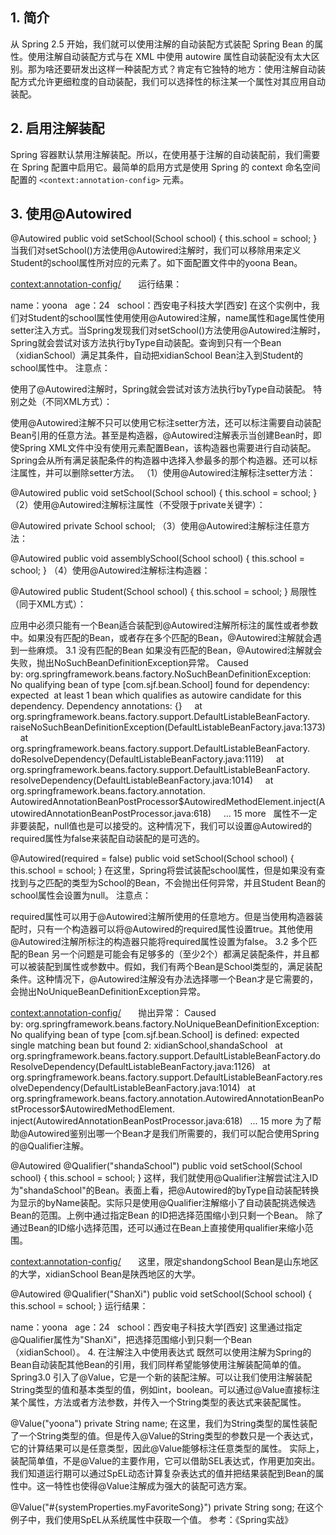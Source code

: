 ## 1. 简介

从 Spring 2.5 开始，我们就可以使用注解的自动装配方式装配 Spring Bean 的属性。使用注解自动装配方式与在 XML 中使用 autowire 属性自动装配没有太大区别。那为啥还要研发出这样一种装配方式？肯定有它独特的地方：使用注解自动装配方式允许更细粒度的自动装配，我们可以选择性的标注某一个属性对其应用自动装配。

## 2. 启用注解装配

Spring 容器默认禁用注解装配。所以，在使用基于注解的自动装配前，我们需要在 Spring 配置中启用它。最简单的启用方式是使用 Spring 的 context 命名空间配置的 `<context:annotation-config>` 元素。



## 3. 使用@Autowired

@Autowired
public void setSchool(School school) {
this.school = school;
}
当我们对setSchool()方法使用@Autowired注解时，我们可以移除用来定义Student的school属性所对应的<property>元素了。如下面配置文件中的yoona Bean。

<?xml version="1.0" encoding="UTF-8"?>
<beans xmlns="http://www.springframework.org/schema/beans"
xmlns:xsi="http://www.w3.org/2001/XMLSchema-instance"
xmlns:context="http://www.springframework.org/schema/context"
xsi:schemaLocation="http://www.springframework.org/schema/beans http://www.springframework.org/schema/beans/spring-beans.xsd
http://www.springframework.org/schema/context http://www.springframework.org/schema/context/spring-context.xsd">
<context:annotation-config/>
 
<bean id = "yoona" class = "com.sjf.bean.Student">
<property name="name" value="yoona"/>
<property name="age" value="24"/>
</bean>
 
<bean id = "xidianSchool" class = "com.sjf.bean.School">
<property name="name" value="西安电子科技大学"/>
<property name="location" value="西安"/>
</bean>
 
</beans>
运行结果：

name：yoona   age：24   school：西安电子科技大学[西安]
在这个实例中，我们对Student的school属性使用使用@Autowired注解，name属性和age属性使用setter注入方式。当Spring发现我们对setSchool()方法使用@Autowired注解时，Spring就会尝试对该方法执行byType自动装配。查询到只有一个Bean（xidianSchool）满足其条件，自动把xidianSchool Bean注入到Student的school属性中。
注意点：

使用了@Autowired注解时，Spring就会尝试对该方法执行byType自动装配。
特别之处（不同XML方式）：

使用@Autowired注解不只可以使用它标注setter方法，还可以标注需要自动装配Bean引用的任意方法。甚至是构造器，@Autowired注解表示当创建Bean时，即使Spring XML文件中没有使用<constructor-arg>元素配置Bean，该构造器也需要进行自动装配。Spring会从所有满足装配条件的构造器中选择入参最多的那个构造器。还可以标注属性，并可以删除setter方法。
（1）使用@Autowired注解标注setter方法：

@Autowired
public void setSchool(School school) {
this.school = school;
}
（2）使用@Autowired注解标注属性（不受限于private关键字）：

@Autowired
private School school;
（3）使用@Autowired注解标注任意方法：

@Autowired
public void assemblySchool(School school) {
this.school = school;
}
（4）使用@Autowired注解标注构造器：

@Autowired
public Student(School school) {
this.school = school;
}
局限性（同于XML方式）：

应用中必须只能有一个Bean适合装配到@Autowired注解所标注的属性或者参数中。如果没有匹配的Bean，或者存在多个匹配的Bean，@Autowired注解就会遇到一些麻烦。
3.1 没有匹配的Bean
如果没有匹配的Bean，@Autowired注解就会失败，抛出NoSuchBeanDefinitionException异常。
Caused by: org.springframework.beans.factory.NoSuchBeanDefinitionException: 
No qualifying bean of type [com.sjf.bean.School] found for dependency: expected 
at least 1 bean which qualifies as autowire candidate for this dependency. Dependency annotations: {}
    at org.springframework.beans.factory.support.DefaultListableBeanFactory.
raiseNoSuchBeanDefinitionException(DefaultListableBeanFactory.java:1373)
    at org.springframework.beans.factory.support.DefaultListableBeanFactory.
doResolveDependency(DefaultListableBeanFactory.java:1119)
    at org.springframework.beans.factory.support.DefaultListableBeanFactory.
resolveDependency(DefaultListableBeanFactory.java:1014)
    at org.springframework.beans.factory.annotation.
AutowiredAnnotationBeanPostProcessor$AutowiredMethodElement.inject(AutowiredAnnotationBeanPostProcessor.java:618)
    ... 15 more  
属性不一定非要装配，null值也是可以接受的。这种情况下，我们可以设置@Autowired的required属性为false来装配自动装配的是可选的。

@Autowired(required = false)
public void setSchool(School school) {
this.school = school;
}
在这里，Spring将尝试装配school属性，但是如果没有查找到与之匹配的类型为School的Bean，不会抛出任何异常，并且Student Bean的school属性会设置为null。
注意点：

required属性可以用于@Autowired注解所使用的任意地方。但是当使用构造器装配时，只有一个构造器可以将@Autowired的required属性设置true。其他使用@Autowired注解所标注的构造器只能将required属性设置为false。
3.2 多个匹配的Bean
另一个问题是可能会有足够多的（至少2个）都满足装配条件，并且都可以被装配到属性或参数中。假如，我们有两个Bean是School类型的，满足装配条件。这种情况下，@Autowired注解没有办法选择哪一个Bean才是它需要的，会抛出NoUniqueBeanDefinitionException异常。

<?xml version="1.0" encoding="UTF-8"?>
<beans xmlns="http://www.springframework.org/schema/beans"
xmlns:xsi="http://www.w3.org/2001/XMLSchema-instance"
xmlns:context="http://www.springframework.org/schema/context"
xsi:schemaLocation="http://www.springframework.org/schema/beans http://www.springframework.org/schema/beans/spring-beans.xsd
http://www.springframework.org/schema/context http://www.springframework.org/schema/context/spring-context.xsd">
<context:annotation-config/>
 
<bean id = "yoona" class = "com.sjf.bean.Student">
<property name="name" value="yoona"/>
<property name="age" value="24"/>
</bean>
 
<bean id = "xidianSchool" class = "com.sjf.bean.School">
<property name="name" value="西安电子科技大学"/>
<property name="location" value="西安"/>
</bean>
 
<bean id = "shandaSchool" class = "com.sjf.bean.School">
<property name="name" value="山东大学"/>
<property name="location" value="山东"/>
</bean>
</beans>
抛出异常：
Caused by: org.springframework.beans.factory.NoUniqueBeanDefinitionException: 
No qualifying bean of type [com.sjf.bean.School] is defined: expected single matching bean but found 2: xidianSchool,shandaSchool
  at org.springframework.beans.factory.support.DefaultListableBeanFactory.doResolveDependency(DefaultListableBeanFactory.java:1126)
  at org.springframework.beans.factory.support.DefaultListableBeanFactory.resolveDependency(DefaultListableBeanFactory.java:1014)
  at org.springframework.beans.factory.annotation.AutowiredAnnotationBeanPostProcessor$AutowiredMethodElement.
inject(AutowiredAnnotationBeanPostProcessor.java:618)
  ... 15 more
为了帮助@Autowired鉴别出哪一个Bean才是我们所需要的，我们可以配合使用Spring的@Qualifier注解。

@Autowired
@Qualifier("shandaSchool")
public void setSchool(School school) {
this.school = school;
}
这样，我们就使用@Qualifier注解尝试注入ID为"shandaSchool"的Bean。表面上看，把@Autowired的byType自动装配转换为显示的byName装配。实际只是使用@Qualifier注解缩小了自动装配挑选候选Bean的范围。上例中通过指定Bean 的ID把选择范围缩小到只剩一个Bean。
除了通过Bean的ID缩小选择范围，还可以通过在Bean上直接使用qualifier来缩小范围。

<?xml version="1.0" encoding="UTF-8"?>
<beans xmlns="http://www.springframework.org/schema/beans"
xmlns:xsi="http://www.w3.org/2001/XMLSchema-instance"
xmlns:context="http://www.springframework.org/schema/context"
xsi:schemaLocation="http://www.springframework.org/schema/beans http://www.springframework.org/schema/beans/spring-beans.xsd
http://www.springframework.org/schema/context http://www.springframework.org/schema/context/spring-context.xsd">
<context:annotation-config/>
 
<bean id = "yoona" class = "com.sjf.bean.Student">
<property name="name" value="yoona"/>
<property name="age" value="24"/>
</bean>
 
<bean id = "xidianSchool" class = "com.sjf.bean.School">
<property name="name" value="西安电子科技大学"/>
<property name="location" value="西安"/>
<qualifier value="ShanXi"/>
</bean>
 
<bean id = "shandaSchool" class = "com.sjf.bean.School">
<property name="name" value="山东大学"/>
<property name="location" value="山东"/>
<qualifier value="ShanDong"/>
</bean>
</beans>
这里，限定shandongSchool Bean是山东地区的大学，xidianSchool Bean是陕西地区的大学。

@Autowired
@Qualifier("ShanXi")
public void setSchool(School school) {
this.school = school;
}
运行结果：

name：yoona   age：24   school：西安电子科技大学[西安]
这里通过指定@Qualifier属性为"ShanXi"，把选择范围缩小到只剩一个Bean（xidianSchool）。
4. 在注解注入中使用表达式
既然可以使用注解为Spring的Bean自动装配其他Bean的引用，我们同样希望能够使用注解装配简单的值。Spring3.0 引入了@Value，它是一个新的装配注解。可以让我们使用注解装配String类型的值和基本类型的值，例如int，boolean。可以通过@Value直接标注某个属性，方法或者方法参数，并传入一个String类型的表达式来装配属性。

@Value("yoona")
private String name;
在这里，我们为String类型的属性装配了一个String类型的值。但是传入@Value的String类型的参数只是一个表达式，它的计算结果可以是任意类型，因此@Value能够标注任意类型的属性。
实际上，装配简单值，不是@Value的主要作用，它可以借助SEL表达式，作用更加突出。我们知道运行期可以通过SpEL动态计算复杂表达式的值并把结果装配到Bean的属性中。这一特性也使得@Value注解成为强大的装配可选方案。

@Value("#{systemProperties.myFavoriteSong}")
private String song;
在这个例子中，我们使用SpEL从系统属性中获取一个值。
参考：《Spring实战》


​
